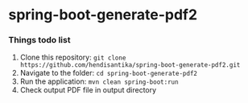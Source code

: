 # spring-boot-generate-pdf2

### Things todo list

1. Clone this repository: `git clone https://github.com/hendisantika/spring-boot-generate-pdf2.git`
2. Navigate to the folder: `cd spring-boot-generate-pdf2`
3. Run the application: `mvn clean spring-boot:run`
4. Check output PDF file in output directory

